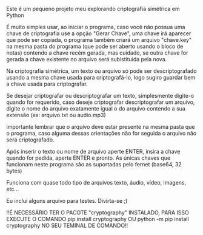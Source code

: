 Este é um pequeno projeto meu explorando criptografia simétrica em Python

É muito simples usar, ao iniciar o programa, caso você não possua uma chave de criptografia use a opção "Gerar Chave", uma chave irá aparecer que pode ser copiada,
o programa também criará um arquivo "chave.key" na mesma pasta do programa (que pode ser aberto usando o bloco de notas) contendo a chave recém gerada, mas cuidado, se outra chave for gerada
a chave existente no arquivo será subistituida pela nova.

Na criptografia simétrica, um texto ou arquivo só pode ser descriptografado usando a mesma chave usada para criptografá-lo, logo sugiro guardar bem a chave usada para criptografar.

Se desejar criptografar ou descriptografar um texto, simplesmente digite-o quando for requerido, caso deseje criptografar descriptografar um arquivo, digite o nome do arquivo exatamente igual o do arquivo
contendo a sua extensão (ex: arquivo.txt ou audio.mp3)

importante lembrar que o arquivo deve estar presente na mesma pasta que o programa, caso alguma dessas orientações não for seguida o arquivo não será criptografado.

Após inserir o texto ou nome de arquivo aperte ENTER, insira a chave quando for pedida, aperte ENTER e pronto.
As únicas chaves que funcionam neste programa são as suportadas pelo fernet (base64, 32 bytes) 

Funciona com quase todo tipo de arquivos texto, áudio, vídeo, imagens, etc...

Eu inclui alguns arquivo para testes.
Divirta-se ;)

!!É NECESSÁRIO TER O PACOTE "cryptography" INSTALADO, PARA ISSO EXECUTE O COMANDO pip install cryptography OU python -m pip install cryptography NO SEU TEMINAL DE COMANDO!!
